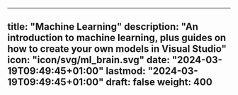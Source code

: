 ---

title: "Machine Learning"
description: "An introduction to machine learning, plus guides on how to create your own models in Visual Studio"
icon: "icon/svg/ml_brain.svg"
date: "2024-03-19T09:49:45+01:00"
lastmod: "2024-03-19T09:49:45+01:00"
draft: false
weight: 400
---